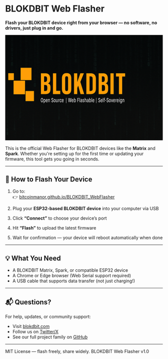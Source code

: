 # BLOKDBIT Web Flasher

**Flash your BLOKDBIT device right from your browser — no software, no drivers, just plug in and go.**

![BLOKDBIT Banner](https://github.com/BitcoinManor/BLOKDBIT_Matrix/raw/master/assets/blokdbit_banner.png)

This is the official Web Flasher for BLOKDBIT devices like the **Matrix** and **Spark**. Whether you're setting up for the first time or updating your firmware, this tool gets you going in seconds.

---

## 🚀 How to Flash Your Device

1. Go to:  
   👉 [bitcoinmanor.github.io/BLOKDBIT_WebFlasher](https://bitcoinmanor.github.io/BLOKDBIT_WebFlasher)

2. Plug your **ESP32-based BLOKDBIT device** into your computer via USB

3. Click **“Connect”** to choose your device’s port

4. Hit **“Flash”** to upload the latest firmware

5. Wait for confirmation — your device will reboot automatically when done

---

## 💡 What You Need

- A BLOKDBIT Matrix, Spark, or compatible ESP32 device
- A Chrome or Edge browser (Web Serial support required)
- A USB cable that supports data transfer (not just charging!)

---

## 📬 Questions?

For help, updates, or community support:

- Visit [blokdbit.com](https://blokdbit.com)
- Follow us on [Twitter/X](https://x.com/blokdbit)
- See our full project family on [GitHub](https://github.com/BitcoinManor)

---

MIT License — flash freely, share widely.
BLOKDBIT Web Flasher v1.0
